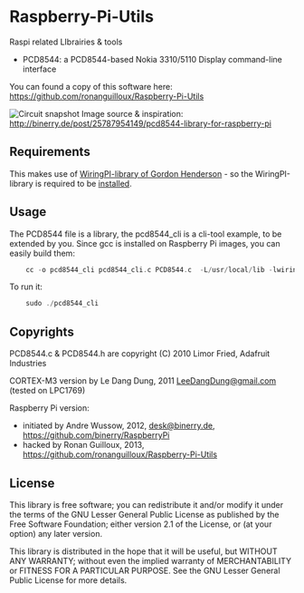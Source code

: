 Raspberry-Pi-Utils
==================

Raspi related LIbrairies &amp; tools

* PCD8544: a PCD8544-based Nokia 3310/5110 Display command-line interface

You can found a copy of this software here: https://github.com/ronanguilloux/Raspberry-Pi-Utils

![Circuit snapshot](https://raw.github.com/ronanguilloux/Raspberry-Pi-Utils/master/resources/images/schema.jpg)
Image source & inspiration: http://binerry.de/post/25787954149/pcd8544-library-for-raspberry-pi


Requirements
------------

This makes use of [WiringPI-library of Gordon Henderson](https://projects.drogon.net/raspberry-pi/wiringpi) - so the WiringPI-library is required to be [installed](https://projects.drogon.net/raspberry-pi/wiringpi/download-and-install/). 


Usage
-----

The PCD8544 file is a library, the pcd8544_cli is a cli-tool example, to be extended by you.
Since gcc is installed on Raspberry Pi images, you can easily build them:

``` c
    cc -o pcd8544_cli pcd8544_cli.c PCD8544.c  -L/usr/local/lib -lwiringPi
```

To run it:

``` c
    sudo ./pcd8544_cli
```

Copyrights
----------

PCD8544.c & PCD8544.h are copyright (C) 2010 Limor Fried, Adafruit Industries

CORTEX-M3 version by Le Dang Dung, 2011 LeeDangDung@gmail.com (tested on LPC1769)

Raspberry Pi version:

* initiated by Andre Wussow, 2012, desk@binerry.de, https://github.com/binerry/RaspberryPi
* hacked by Ronan Guilloux, 2013, https://github.com/ronanguilloux/Raspberry-Pi-Utils


License
-------

This library is free software; you can redistribute it and/or
modify it under the terms of the GNU Lesser General Public
License as published by the Free Software Foundation; either
version 2.1 of the License, or (at your option) any later version.

This library is distributed in the hope that it will be useful,
but WITHOUT ANY WARRANTY; without even the implied warranty of
MERCHANTABILITY or FITNESS FOR A PARTICULAR PURPOSE.  See the GNU
Lesser General Public License for more details.

